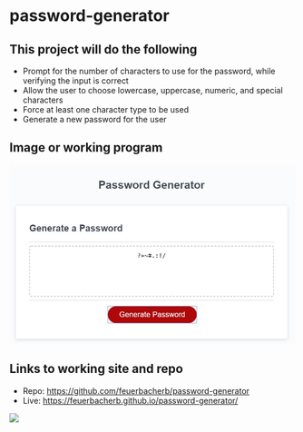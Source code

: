 # password-generator

##  This project will do the following
* Prompt for the number of characters to use for the password, while verifying the input is correct
* Allow the user to choose lowercase, uppercase, numeric, and special characters
* Force at least one character type to be used
* Generate a new password for the user

##  Image or working program
![Image of Password Generator](.//assets/images/display.jpg)

## Links to working site and repo
* Repo: https://github.com/feuerbacherb/password-generator
* Live: https://feuerbacherb.github.io/password-generator/


![](https://img.shields.io/badge/License-Apache%20License%202.0-green)
